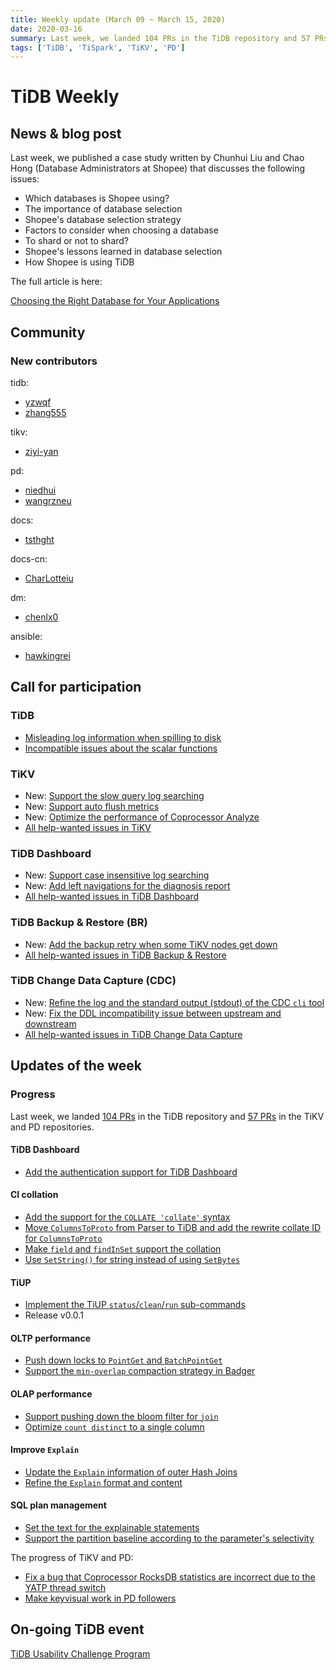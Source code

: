 ```yaml
---
title: Weekly update (March 09 ~ March 15, 2020)
date: 2020-03-16
summary: Last week, we landed 104 PRs in the TiDB repository and 57 PRs in the TiKV and PD repositories.
tags: ['TiDB', 'TiSpark', 'TiKV', 'PD']
---
```


# TiDB Weekly

## News & blog post

Last week, we published a case study written by Chunhui Liu and Chao Hong (Database Administrators at Shopee) that discusses the following issues:

* Which databases is Shopee using?
* The importance of database selection
* Shopee's database selection strategy
* Factors to consider when choosing a database
* To shard or not to shard?
* Shopee's lessons learned in database selection
* How Shopee is using TiDB

The full article is here:

[Choosing the Right Database for Your Applications](https://pingcap.com/case-studies/choosing-right-database-for-your-applications/#which-databases-are-we-using-at-shopee)

## Community

### New contributors

tidb:

* [yzwqf](https://github.com/yzwqf)
* [zhang555](https://github.com/zhang555)

tikv:

* [ziyi-yan](https://github.com/ziyi-yan)

pd:

* [niedhui](https://github.com/niedhui)
* [wangrzneu](https://github.com/wangrzneu)

docs:

* [tsthght](https://github.com/tsthght)

docs-cn:

* [CharLotteiu](https://github.com/CharLotteiu)

dm:

* [chenlx0](https://github.com/chenlx0)

ansible:

* [hawkingrei](https://github.com/hawkingrei)

## Call for participation

### TiDB

* [Misleading log information when spilling to disk](https://github.com/pingcap/tidb/issues/15401)
* [Incompatible issues about the scalar functions](https://github.com/pingcap/tidb/issues/11223)

### TiKV

* New: [Support the slow query log searching](https://github.com/tikv/tikv/issues/7069)
* New: [Support auto flush metrics](https://github.com/tikv/tikv/issues/7062)
* New: [Optimize the performance of Coprocessor Analyze](https://github.com/tikv/tikv/issues/7039)
* [All help-wanted issues in TiKV](https://github.com/tikv/tikv/issues?q=is%3Aopen+is%3Aissue+label%3Astatus%2Fhelp-wanted)

### TiDB Dashboard

* New: [Support case insensitive log searching](https://github.com/pingcap-incubator/tidb-dashboard/issues/203)
* New: [Add left navigations for the diagnosis report](https://github.com/pingcap-incubator/tidb-dashboard/issues/200)
* [All help-wanted issues in TiDB Dashboard](https://github.com/pingcap-incubator/tidb-dashboard/issues?q=is%3Aopen+is%3Aissue+label%3Astatus%2Fhelp-wanted)

### TiDB Backup & Restore (BR)

* New: [Add the backup retry when some TiKV nodes get down](https://github.com/pingcap/br/issues/192)
* [All help-wanted issues in TiDB Backup & Restore](https://github.com/pingcap/br/issues?q=is%3Aissue+is%3Aopen+label%3A%22help+wanted%22)

### TiDB Change Data Capture (CDC)

* New: [Refine the log and the standard output (stdout) of the CDC `cli` tool](https://github.com/pingcap/ticdc/issues/343)
* New: [Fix the DDL incompatibility issue between upstream and downstream](https://github.com/pingcap/ticdc/issues/266)
* [All help-wanted issues in TiDB Change Data Capture](https://github.com/pingcap/ticdc/issues?q=is%3Aissue+is%3Aopen+label%3A%22help+wanted%22)

## Updates of the week

### Progress

Last week, we landed [104 PRs](https://github.com/pingcap/tidb/pulls?q=is%3Apr+is%3Amerged+merged%3A2020-03-09..2020-03-15+) in the TiDB repository and [57 PRs](https://github.com/search?q=repo%3Atikv%2Ftikv+repo%3Apingcap%2Fpd+is%3Apr+is%3Amerged+merged%3A2020-03-09..2020-03-15&type=Issues) in the TiKV and PD repositories.

#### TiDB Dashboard

* [Add the authentication support for TiDB Dashboard](https://github.com/pingcap-incubator/tidb-dashboard/pull/165)

#### CI collation

* [Add the support for the `COLLATE 'collate'` syntax](https://github.com/pingcap/tidb/pull/14959)
* [Move `ColumnsToProto` from Parser to TiDB and add the rewrite collate ID for `ColumnsToProto`](https://github.com/pingcap/tidb/pull/14971)
* [Make `field` and `findInSet` support the collation](https://github.com/pingcap/tidb/pull/15100)
* [Use `SetString()` for string instead of using `SetBytes`](https://github.com/pingcap/tidb/pull/14989)

#### TiUP

* [Implement the TiUP `status`/`clean`/`run` sub-commands](https://github.com/pingcap-incubator/tiup/pull/31)
* Release v0.0.1

#### OLTP performance

* [Push down locks to `PointGet` and `BatchPointGet`](https://github.com/pingcap/tidb/pull/15257)
* [Support the `min-overlap` compaction strategy in Badger](https://github.com/coocood/badger/pull/172)

#### OLAP performance

* [Support pushing down the bloom filter for `join`](https://github.com/pingcap/tidb/issues/15351)
* [Optimize `count distinct` to a single column](https://github.com/pingcap/tidb/issues/7539)

#### Improve `Explain`

* [Update the `Explain` information of outer Hash Joins](https://github.com/pingcap/tidb/pull/15247)
* [Refine the `Explain` format and content](https://github.com/pingcap/tidb/issues/15347)

#### SQL plan management

* [Set the text for the explainable statements](https://github.com/pingcap/parser/pull/763)
* [Support the partition baseline according to the parameter's selectivity](https://github.com/pingcap/tidb/pull/15281)

The progress of TiKV and PD:

* [Fix a bug that Coprocessor RocksDB statistics are incorrect due to the YATP thread switch](https://github.com/tikv/tikv/pull/6981)
* [Make keyvisual work in PD followers](https://github.com/pingcap/pd/pull/2218)

## On-going TiDB event

[TiDB Usability Challenge Program](https://pingcap.com/community/tidb-usability-challenge/)
